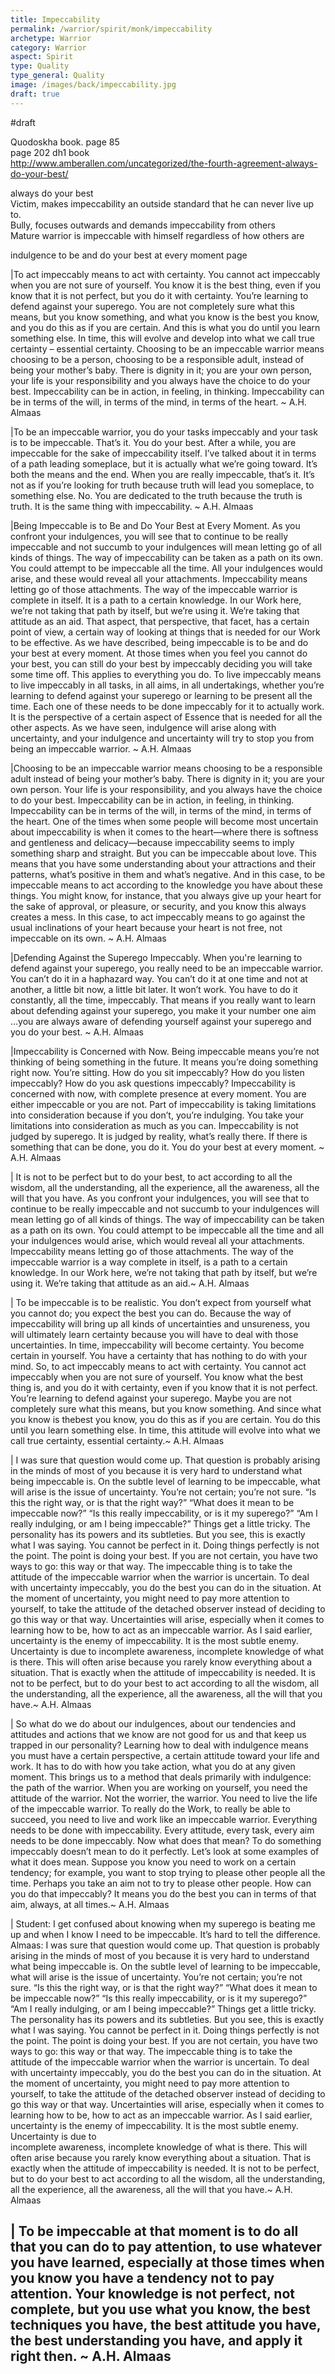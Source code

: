 ```yaml
---
title: Impeccability
permalink: /warrior/spirit/monk/impeccability
archetype: Warrior
category: Warrior
aspect: Spirit
type: Quality
type_general: Quality
image: /images/back/impeccability.jpg
draft: true
---
```

#draft   
  
Quodoskha book. page 85  
page 202 dh1 book  
http://www.amberallen.com/uncategorized/the-fourth-agreement-always-do-your-best/  
  
always do your best  
Victim, makes impeccability an outside standard that he can never live up to.   
Bully, focuses outwards and demands impeccability from others  
Mature warrior is impeccable with himself regardless of how others are  
  
indulgence to be and do your best at every moment page   
  
|To act impeccably means to act with certainty. You cannot act impeccably when you are not sure of yourself. You know it is the best thing, even if you know that it is not perfect, but you do it with certainty. You’re learning to defend against your superego. You are not completely sure what this means, but you know something, and what you know is the best you know, and you do this as if you are certain. And this is what you do until you learn something else. In time, this will evolve and develop into what we call true certainty – essential certainty. Choosing to be an impeccable warrior means choosing to be a person, choosing to be a responsible adult, instead of being your mother’s baby. There is dignity in it; you are your own person, your life is your responsibility and you always have the choice to do your best. Impeccability can be in action, in feeling, in thinking. Impeccability can be in terms of the will, in terms of the mind, in terms of the heart. ~ A.H. Almaas  
  
|To be an impeccable warrior, you do your tasks impeccably and your task is to be impeccable. That’s it. You do your best. After a while, you are impeccable for the sake of impeccability itself. I’ve talked about it in terms of a path leading someplace, but it is actually what we’re going toward. It’s both the means and the end. When you are really impeccable, that’s it. It’s not as if you’re looking for truth because truth will lead you someplace, to something else. No. You are dedicated to the truth because the truth is truth. It is the same thing with impeccability.  ~ A.H. Almaas  
  
|Being Impeccable is to Be and Do Your Best at Every Moment. As you confront your indulgences, you will see that to continue to be really impeccable and not succumb to your indulgences will mean letting go of all kinds of things. The way of impeccability can be taken as a path on its own. You could attempt to be impeccable all the time. All your indulgences would arise, and these would reveal all your attachments. Impeccability means letting go of those attachments. The way of the impeccable warrior is complete in itself. It is a path to a certain knowledge. In our Work here, we’re not taking that path by itself, but we’re using it. We’re taking that attitude as an aid. That aspect, that perspective, that facet, has a certain point of view, a certain way of looking at things that is needed for our Work to be effective. As we have described, being impeccable is to be and do your best at every moment. At those times when you feel you cannot do your best, you can still do your best by impeccably deciding you will take some time off. This applies to everything you do. To live impeccably means to live impeccably in all tasks, in all aims, in all undertakings, whether you’re learning to defend against your superego or learning to be present all the time. Each one of these needs to be done impeccably for it to actually work. It is the perspective of a certain aspect of Essence that is needed for all the other aspects. As we have seen, indulgence will arise along with uncertainty, and your indulgence and uncertainty will try to stop you from being an impeccable warrior.  ~ A.H. Almaas  
  
|Choosing to be an impeccable warrior means choosing to be a responsible adult instead of being your mother’s baby. There is dignity in it; you are your own person. Your life is your responsibility, and you always have the choice to do your best. Impeccability can be in action, in feeling, in thinking. Impeccability can be in terms of the will, in terms of the mind, in terms of the heart. One of the times when some people will become most uncertain about impeccability is when it comes to the heart—where there is softness and gentleness and delicacy—because impeccability seems to imply something sharp and straight. But you can be impeccable about love. This means that you have some understanding about your attractions and their patterns, what’s positive in them and what’s negative. And in this case, to be impeccable means to act according to the knowledge you have about these things. You might know, for instance, that you always give up your heart for the sake of approval, or pleasure, or security, and you know this always creates a mess. In this case, to act impeccably means to go against the usual inclinations of your heart because your heart is not free, not impeccable on its own. ~ A.H. Almaas  
  
|Defending Against the Superego Impeccably. When you're learning to defend against your superego, you really need to be an impeccable warrior. You can’t do it in a haphazard way. You can’t do it at one time and not at another, a little bit now, a little bit later. It won’t work. You have to do it constantly, all the time, impeccably. That means if you really want to learn about defending against your superego, you make it your number one aim …you are always aware of defending yourself against your superego and you do your best. ~ A.H. Almaas  
  
|Impeccability is Concerned with Now. Being impeccable means you’re not thinking of being something in the future. It means you’re doing something right now. You’re sitting. How do you sit impeccably? How do you listen impeccably? How do you ask questions impeccably? Impeccability is concerned with now, with complete presence at every moment. You are either impeccable or you are not. Part of impeccability is taking limitations into consideration because if you don’t, you’re indulging. You take your limitations into consideration as much as you can. Impeccability is not judged by superego. It is judged by reality, what’s really there. If there is something that can be done, you do it. You do your best at every moment.  ~ A.H. Almaas  
  
| It is not to be perfect but to do your best, to act according to all the wisdom, all the understanding, all the experience, all the awareness, all the will that you have. As you confront your indulgences, you will see that to continue to be really impeccable and not succumb to your indulgences will mean letting go of all kinds of things. The way of impeccability can be taken as a path on its own. You could attempt to be impeccable all the time and all your indulgences would arise, which would reveal all your attachments. Impeccability means letting go of those attachments. The way of the impeccable warrior is a way complete in itself, is a path to a certain knowledge. In our Work here, we’re not taking that path by itself, but we’re using it. We’re taking that attitude as an aid.~ A.H. Almaas  
  
| To be impeccable is to be realistic. You don’t expect from yourself what you cannot do; you expect the best you can do. Because the way of impeccability will bring up all kinds of uncertainties and unsureness, you will ultimately learn certainty because you will have to deal with those uncertainties. In time, impeccability will become certainty. You become  
certain in yourself. You have a certainty that has nothing to do with your mind. So, to act impeccably means to act with certainty. You cannot act impeccably when you are not sure of yourself. You know what the best thing is, and you do it with certainty, even if you know that it is not perfect. You’re learning to defend against your superego. Maybe you are not completely sure what this means, but you know something. And since what you know is thebest you know, you do this as if you are certain. You do this until you learn something else. In time, this attitude will evolve into what we call true certainty, essential certainty.~ A.H. Almaas  
  
| I was sure that question would come up. That question is probably arising in the minds of most of you because it is very hard to understand what being impeccable is. On the subtle level of learning to be impeccable, what will arise is the issue of uncertainty. You’re not certain; you’re not sure. “Is this the right way, or is that the right way?” “What does it mean to be impeccable now?” “Is this really impeccability, or is it my superego?” “Am I really indulging, or am I being impeccable?” Things get a little tricky. The personality has its powers and its subtleties. But you see, this is exactly what I was saying. You cannot be perfect in it. Doing things perfectly is not the point. The point is doing your best. If you are not certain, you have two ways to go: this way or that way. The impeccable thing is to take the attitude of the impeccable warrior when the warrior is uncertain. To deal with uncertainty impeccably, you do the best you can do in the situation. At the moment of uncertainty, you might need to pay more attention to yourself, to take the attitude of the detached observer instead of deciding to go this way or that way. Uncertainties will arise, especially when it comes to learning how to be, how to act as an impeccable warrior. As I said earlier, uncertainty is the enemy of impeccability. It is the most subtle enemy. Uncertainty is due to incomplete awareness, incomplete knowledge of what is there. This will often arise because you rarely know everything about a situation. That is exactly when the attitude of impeccability is needed. It is not to be perfect, but to do your best to act according to all the wisdom, all the understanding, all the experience, all the awareness, all the will that you have.~ A.H. Almaas  
  
| So what do we do about our indulgences, about our tendencies and attitudes and actions that we know are not good for us and that keep us trapped in our personality? Learning how to deal with indulgence means you must have a certain perspective, a certain attitude toward your life and work. It has to do with how you take action, what you do at any given moment. This brings us to a method that deals primarily with indulgence: the path of the warrior. When you are working on yourself, you need the attitude of the warrior. Not the worrier, the warrior. You need to live the life of the impeccable warrior. To really do the Work, to really be able to succeed, you need to live and work like an impeccable warrior. Everything needs to be done with impeccability. Every attitude, every task, every aim needs to be done impeccably. Now what does that mean? To do something impeccably doesn’t mean to do it perfectly. Let’s look at some examples of what it does mean. Suppose you know you need to work on a certain tendency; for example, you want to stop trying to please other people all the time. Perhaps you take an aim not to try to please other people. How can you do that impeccably? It means you do the best you can in terms of that aim, always, at all times.~ A.H. Almaas  
  
| Student: I get confused about knowing when my superego is beating me up and when I know I need to be impeccable. It’s hard to tell the difference.  
Almaas: I was sure that question would come up. That question is probably arising in the minds of most of you because it is very hard to understand what being impeccable is. On the subtle level of learning to be impeccable, what will arise is the issue of uncertainty. You’re not certain; you’re not sure. “Is this the right way, or is that the right way?” “What does it mean to be impeccable now?” “Is this really impeccability, or is it my superego?” “Am I really indulging, or am I being impeccable?” Things get a little tricky. The personality has its powers and its subtleties. But you see, this is exactly what I was saying. You cannot be perfect in it. Doing things perfectly is not the point. The point is doing your best. If you are not certain, you have two ways to go: this way or that way. The impeccable thing is to take the attitude of the impeccable warrior when the warrior is uncertain. To deal with uncertainty impeccably, you do the best you can do in the situation. At the moment of uncertainty, you might need to pay more attention to yourself, to take the attitude of the detached observer instead of deciding to go this way or that way. Uncertainties will arise, especially when it comes to learning how to be, how to act as an impeccable warrior. As I said earlier, uncertainty is the enemy of impeccability. It is the most subtle enemy. Uncertainty is due to  
incomplete awareness, incomplete knowledge of what is there. This will often arise because you rarely know everything about a situation. That is exactly when the attitude of impeccability is needed. It is not to be perfect, but to do your best to act according to all the wisdom, all the understanding, all the experience, all the awareness, all the will that you have.~ A.H. Almaas  
  
| To be impeccable at that moment is to do all that you can do to pay attention, to use whatever you have learned, especially at those times when you know you have a tendency not to pay attention. Your knowledge is not perfect, not complete, but you use what you know, the best techniques you have, the best attitude you have, the best understanding you have, and apply it right then. ~ A.H. Almaas
---
